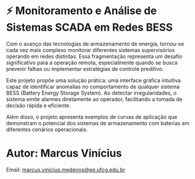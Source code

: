 # :zap: Monitoramento e Análise de Sistemas SCADA em Redes BESS

Com o avanço das tecnologias de armazenamento de energia, tornou-se cada vez mais complexo monitorar diferentes sistemas supervisórios operando em redes distintas. Essa fragmentação representa um desafio significativo para a operação remota, especialmente quando se busca prevenir falhas ou implementar estratégias de controle preditivo.

Este projeto propõe uma solução prática: uma interface gráfica intuitiva capaz de identificar anomalias no comportamento de qualquer sistema BESS (Battery Energy Storage System). Ao detectar irregularidades, o sistema emite alarmes diretamente ao operador, facilitando a tomada de decisão rápida e eficiente.

Além disso, o projeto apresenta exemplos de curvas de aplicação que demonstram o potencial dos sistemas de armazenamento com baterias em diferentes cenários operacionais.

# Autor: Marcus Vinícius 
Email: marcus.vinicius.medeiros@ee.ufcg.edu.br
